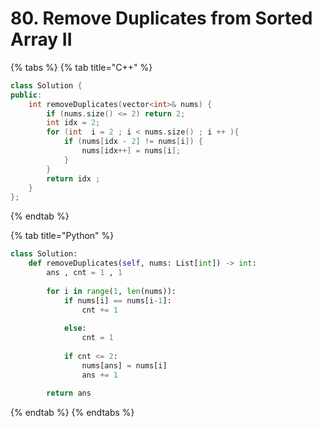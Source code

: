 # 80. Remove Duplicates from Sorted Array II



{% tabs %}
{% tab title="C++" %}
```cpp
class Solution {
public:
    int removeDuplicates(vector<int>& nums) {
        if (nums.size() <= 2) return 2;
        int idx = 2;
        for (int  i = 2 ; i < nums.size() ; i ++ ){
            if (nums[idx - 2] != nums[i]) {
                nums[idx++] = nums[i];
            }
        }
        return idx ;
    }
};
```
{% endtab %}

{% tab title="Python" %}
```python
class Solution:
    def removeDuplicates(self, nums: List[int]) -> int:
        ans , cnt = 1 , 1
        
        for i in range(1, len(nums)):
            if nums[i] == nums[i-1]:
                cnt += 1
                
            else:
                cnt = 1
                
            if cnt <= 2:
                nums[ans] = nums[i]
                ans += 1
                
        return ans

```
{% endtab %}
{% endtabs %}

